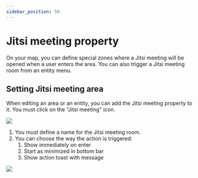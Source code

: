 ```yaml
---
sidebar_position: 50
---
```


# Jitsi meeting property

On your map, you can define special zones where a Jitsi meeting will be opened when a user enters the area.
You can also trigger a Jitsi meeting room from an entity menu.

## Setting Jitsi meeting area

When editing an area or an entity, you can add the Jitsi meeting property to it. You must click on the "Jitsi meeting" icon.

![](../../images/editor/jitsi_property.png)

1. You must define a name for the Jitsi meeting room.
2. You can choose the way the action is triggered:
   1. Show immediately on enter
   2. Start as minimized in bottom bar
   3. Show action toast with message

![](../../images/editor/jitsi_meeting.png)
